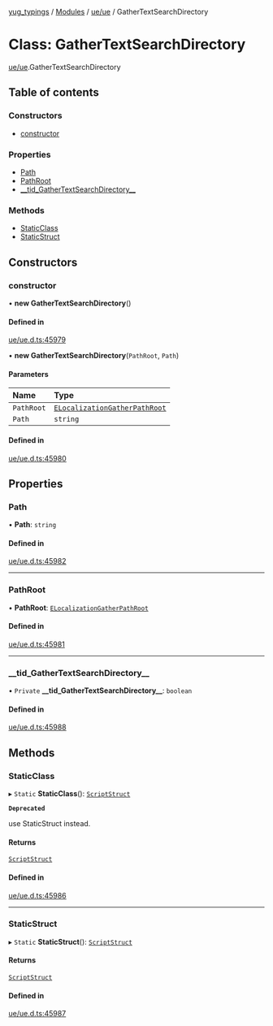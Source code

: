 [yug_typings](../README.md) / [Modules](../modules.md) / [ue/ue](../modules/ue_ue.md) / GatherTextSearchDirectory

# Class: GatherTextSearchDirectory

[ue/ue](../modules/ue_ue.md).GatherTextSearchDirectory

## Table of contents

### Constructors

- [constructor](ue_ue.GatherTextSearchDirectory.md#constructor)

### Properties

- [Path](ue_ue.GatherTextSearchDirectory.md#path)
- [PathRoot](ue_ue.GatherTextSearchDirectory.md#pathroot)
- [\_\_tid\_GatherTextSearchDirectory\_\_](ue_ue.GatherTextSearchDirectory.md#__tid_gathertextsearchdirectory__)

### Methods

- [StaticClass](ue_ue.GatherTextSearchDirectory.md#staticclass)
- [StaticStruct](ue_ue.GatherTextSearchDirectory.md#staticstruct)

## Constructors

### constructor

• **new GatherTextSearchDirectory**()

#### Defined in

[ue/ue.d.ts:45979](https://github.com/YugMetaverse/yug_typings/blob/b7d9b19/ue/ue.d.ts#L45979)

• **new GatherTextSearchDirectory**(`PathRoot`, `Path`)

#### Parameters

| Name | Type |
| :------ | :------ |
| `PathRoot` | [`ELocalizationGatherPathRoot`](../enums/ue_ue.ELocalizationGatherPathRoot.md) |
| `Path` | `string` |

#### Defined in

[ue/ue.d.ts:45980](https://github.com/YugMetaverse/yug_typings/blob/b7d9b19/ue/ue.d.ts#L45980)

## Properties

### Path

• **Path**: `string`

#### Defined in

[ue/ue.d.ts:45982](https://github.com/YugMetaverse/yug_typings/blob/b7d9b19/ue/ue.d.ts#L45982)

___

### PathRoot

• **PathRoot**: [`ELocalizationGatherPathRoot`](../enums/ue_ue.ELocalizationGatherPathRoot.md)

#### Defined in

[ue/ue.d.ts:45981](https://github.com/YugMetaverse/yug_typings/blob/b7d9b19/ue/ue.d.ts#L45981)

___

### \_\_tid\_GatherTextSearchDirectory\_\_

• `Private` **\_\_tid\_GatherTextSearchDirectory\_\_**: `boolean`

#### Defined in

[ue/ue.d.ts:45988](https://github.com/YugMetaverse/yug_typings/blob/b7d9b19/ue/ue.d.ts#L45988)

## Methods

### StaticClass

▸ `Static` **StaticClass**(): [`ScriptStruct`](ue_ue.ScriptStruct.md)

**`Deprecated`**

use StaticStruct instead.

#### Returns

[`ScriptStruct`](ue_ue.ScriptStruct.md)

#### Defined in

[ue/ue.d.ts:45986](https://github.com/YugMetaverse/yug_typings/blob/b7d9b19/ue/ue.d.ts#L45986)

___

### StaticStruct

▸ `Static` **StaticStruct**(): [`ScriptStruct`](ue_ue.ScriptStruct.md)

#### Returns

[`ScriptStruct`](ue_ue.ScriptStruct.md)

#### Defined in

[ue/ue.d.ts:45987](https://github.com/YugMetaverse/yug_typings/blob/b7d9b19/ue/ue.d.ts#L45987)
